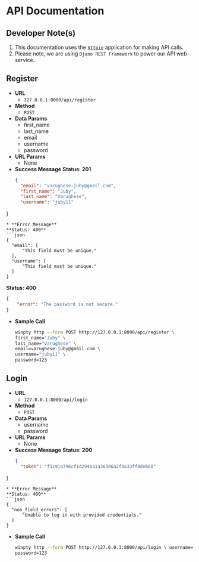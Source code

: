 # API Documentation
## Developer Note(s)
1. This documentation uses the [``httpie``](https://httpie.org/) application for making API calls.
2. Please note, we are using ``Djano REST Framework`` to power our API web-service.
## Register
* **URL**
  * ``127.0.0.1:8000/api/register``
* **Method**
  * ``POST``
* **Data Params**
  * first_name
  * last_name
  * email
  * username
  * password
* **URL Params**
  * None
* **Success Message**
  **Status: 201**
  ```json
  {
    "email": "varughese.juby@gmail.com",
    "first_name": "Juby",
    "last_name": "Varughese",
    "username": "juby11"
}

  ```
* **Error Message**
  **Status: 400**
  ```json
  {
    "email": [
        "This field must be unique."
    ],
    "username": [
        "This field must be unique."
    ]
}

  ```
  **Status: 400**
  ```json
  {
      "error": "The password is not secure."
  }
  ```
* **Sample Call**
  ```bash
  winpty http --form POST http://127.0.0.1:8000/api/register \
  first_name="Juby" \
  last_name="Varughese" \
  email=varughese.juby@gmail.com \
  username="juby11" \
  password=123
  ```
## Login
* **URL**
  * ``127.0.0.1:8000/api/login``
* **Method**
  * ``POST``
* **Data Params**
  * username
  * password
* **URL Params**
  * None
* **Success Message**
  **Status: 200**
  ```json
  {
    "token": "f5191a796cf1d2946a1a36306a2fba33ff0deb88"
 }
  ```
* **Error Message**
  **Status: 400**
  ```json
  {
    "non_field_errors": [
        "Unable to log in with provided credentials."
    ]
}
```
* **Sample Call**
  ```bash
  winpty http --form POST http://127.0.0.1:8000/api/login \ username="juby11" \
  password=123
  ```
